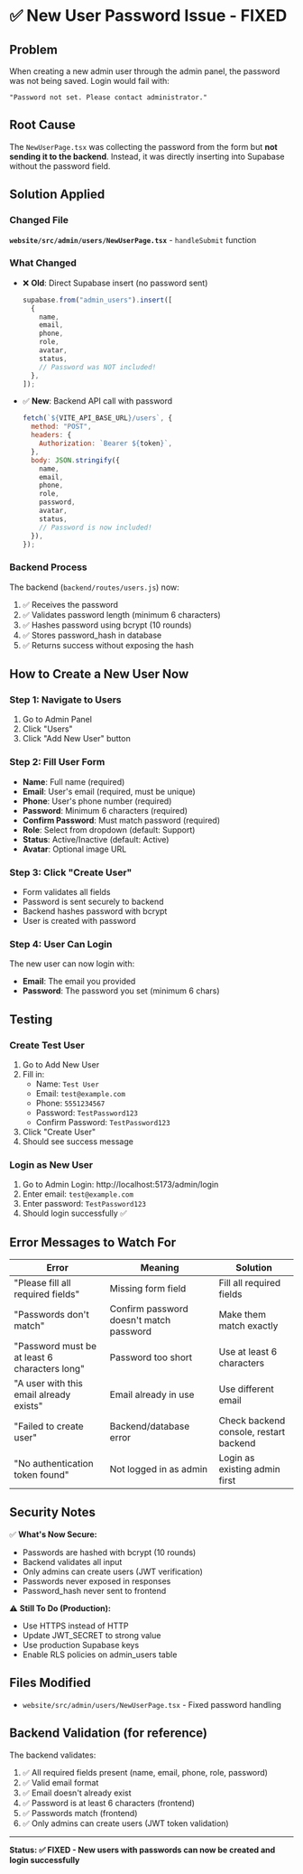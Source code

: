 # ✅ New User Password Issue - FIXED

## Problem

When creating a new admin user through the admin panel, the password was not being saved. Login would fail with:

```
"Password not set. Please contact administrator."
```

## Root Cause

The `NewUserPage.tsx` was collecting the password from the form but **not sending it to the backend**. Instead, it was directly inserting into Supabase without the password field.

## Solution Applied

### Changed File

**`website/src/admin/users/NewUserPage.tsx`** - `handleSubmit` function

### What Changed

- ❌ **Old**: Direct Supabase insert (no password sent)

  ```javascript
  supabase.from("admin_users").insert([
    {
      name,
      email,
      phone,
      role,
      avatar,
      status,
      // Password was NOT included!
    },
  ]);
  ```

- ✅ **New**: Backend API call with password
  ```javascript
  fetch(`${VITE_API_BASE_URL}/users`, {
    method: "POST",
    headers: {
      Authorization: `Bearer ${token}`,
    },
    body: JSON.stringify({
      name,
      email,
      phone,
      role,
      password,
      avatar,
      status,
      // Password is now included!
    }),
  });
  ```

### Backend Process

The backend (`backend/routes/users.js`) now:

1. ✅ Receives the password
2. ✅ Validates password length (minimum 6 characters)
3. ✅ Hashes password using bcrypt (10 rounds)
4. ✅ Stores password_hash in database
5. ✅ Returns success without exposing the hash

## How to Create a New User Now

### Step 1: Navigate to Users

1. Go to Admin Panel
2. Click "Users"
3. Click "Add New User" button

### Step 2: Fill User Form

- **Name**: Full name (required)
- **Email**: User's email (required, must be unique)
- **Phone**: User's phone number (required)
- **Password**: Minimum 6 characters (required)
- **Confirm Password**: Must match password (required)
- **Role**: Select from dropdown (default: Support)
- **Status**: Active/Inactive (default: Active)
- **Avatar**: Optional image URL

### Step 3: Click "Create User"

- Form validates all fields
- Password is sent securely to backend
- Backend hashes password with bcrypt
- User is created with password

### Step 4: User Can Login

The new user can now login with:

- **Email**: The email you provided
- **Password**: The password you set (minimum 6 chars)

## Testing

### Create Test User

1. Go to Add New User
2. Fill in:
   - Name: `Test User`
   - Email: `test@example.com`
   - Phone: `5551234567`
   - Password: `TestPassword123`
   - Confirm Password: `TestPassword123`
3. Click "Create User"
4. Should see success message

### Login as New User

1. Go to Admin Login: http://localhost:5173/admin/login
2. Enter email: `test@example.com`
3. Enter password: `TestPassword123`
4. Should login successfully ✅

## Error Messages to Watch For

| Error                                         | Meaning                                 | Solution                               |
| --------------------------------------------- | --------------------------------------- | -------------------------------------- |
| "Please fill all required fields"             | Missing form field                      | Fill all required fields               |
| "Passwords don't match"                       | Confirm password doesn't match password | Make them match exactly                |
| "Password must be at least 6 characters long" | Password too short                      | Use at least 6 characters              |
| "A user with this email already exists"       | Email already in use                    | Use different email                    |
| "Failed to create user"                       | Backend/database error                  | Check backend console, restart backend |
| "No authentication token found"               | Not logged in as admin                  | Login as existing admin first          |

## Security Notes

✅ **What's Now Secure:**

- Passwords are hashed with bcrypt (10 rounds)
- Backend validates all input
- Only admins can create users (JWT verification)
- Passwords never exposed in responses
- Password_hash never sent to frontend

⚠️ **Still To Do (Production):**

- Use HTTPS instead of HTTP
- Update JWT_SECRET to strong value
- Use production Supabase keys
- Enable RLS policies on admin_users table

## Files Modified

- `website/src/admin/users/NewUserPage.tsx` - Fixed password handling

## Backend Validation (for reference)

The backend validates:

1. ✅ All required fields present (name, email, phone, role, password)
2. ✅ Valid email format
3. ✅ Email doesn't already exist
4. ✅ Password is at least 6 characters (frontend)
5. ✅ Passwords match (frontend)
6. ✅ Only admins can create users (JWT token validation)

---

**Status: ✅ FIXED - New users with passwords can now be created and login successfully**
